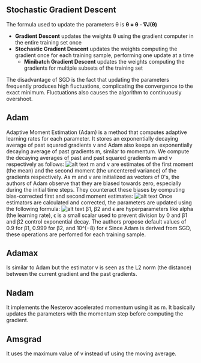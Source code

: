 ## Stochastic Gradient Descent
The formula used to update the parameters θ is
**θ = θ - ∇J(θ)**
* **Gradient Descent** updates the weights θ using the gradient computer in the entire training set once
* **Stochastic Gradient Descent** updates the weights computing the gradient once for each training sample, performing one update at a time
    * **Minibatch Gradient Descent** updates the weights computing the gradients for multiple subsets of the training set

The disadvantage of SGD is the fact that updating the parameters frequently produces high fluctuations, complicating the convergence to the exact minimum. Fluctuations also causes the algorithm to continuously overshoot.

## Adam
Adaptive Moment Estimation (Adam) is a method that computes adaptive learning rates for each parameter. It stores an exponentially decaying average of past squared gradients 
v and Adam also keeps an exponentially decaying average of past gradients m, similar to momentum.  We compute the decaying averages of past and past squared gradients m and v respectively as follows: 
![alt text](https://miro.medium.com/max/886/1*ZhGLUwaaqlJ9C0WK0nbAEA.png)
m and v are estimates of the first moment (the mean) and the second moment (the uncentered variance) of the gradients respectively.
As m and v are initialized as vectors of 0's, the authors of Adam observe that they are biased towards zero, especially during the initial time steps.
They counteract these biases by computing bias-corrected first and second moment estimates:
![alt text](https://miro.medium.com/max/390/1*M86IUMsrHXq4WrS-Bk5boA.png)
Once estimators are calculated and corrected, the parameters are updated using the following formula:
![alt text](https://miro.medium.com/max/520/1*tKn5TEW-7aQoerAeDB8x6g.png)
β1, β2 and ϵ are hyperparameters like alpha (the learning rate), ϵ  is a small scalar used to prevent division by 0 and β1 and β2 control exponential decay.
The authors propose default values of 0.9 for β1, 0.999 for β2, and 10^(−8) for ϵ
Since Adam is derived from SGD, these operations are perfomed for each training sample.

## Adamax
Is similar to Adam but the estimator v is seen as the L2 norm (the distance) between the current gradient and the past gradients.

## Nadam
It implements the Nesterov accelerated momentum using it as m. It basically updates the parameters with the momentum step before computing the gradient.

## Amsgrad
It uses the maximum value of v instead uf using the moving average.